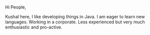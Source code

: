 Hi People,

Kushal here,
I like developing things in Java. I am eager to learn new languages.
Working in a corporate. Less experienced but very much enthusiastic and pro-active.

